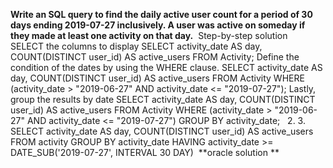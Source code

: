 **Write an SQL query to find the daily active user count for a period of 30 days ending 2019-07-27 inclusively. A user was active on someday if they made at least one activity on that day.**
​
​
Step-by-step solution
​
SELECT the columns to display
SELECT activity_date AS day, COUNT(DISTINCT user_id) AS active_users
FROM Activity;
Define the condition of the dates by using the WHERE clause.
SELECT activity_date AS day, COUNT(DISTINCT user_id) AS active_users
FROM Activity
WHERE (activity_date > "2019-06-27" AND activity_date <= "2019-07-27");
Lastly, group the results by date
SELECT activity_date AS day, COUNT(DISTINCT user_id) AS active_users
FROM Activity
WHERE (activity_date > "2019-06-27" AND activity_date <= "2019-07-27")
GROUP BY activity_date;
​
​
2.
3. SELECT activity_date AS day, COUNT(DISTINCT user_id) AS active_users
FROM activity
GROUP BY activity_date
HAVING activity_date >= DATE_SUB('2019-07-27', INTERVAL 30 DAY)
​
**oracle solution **